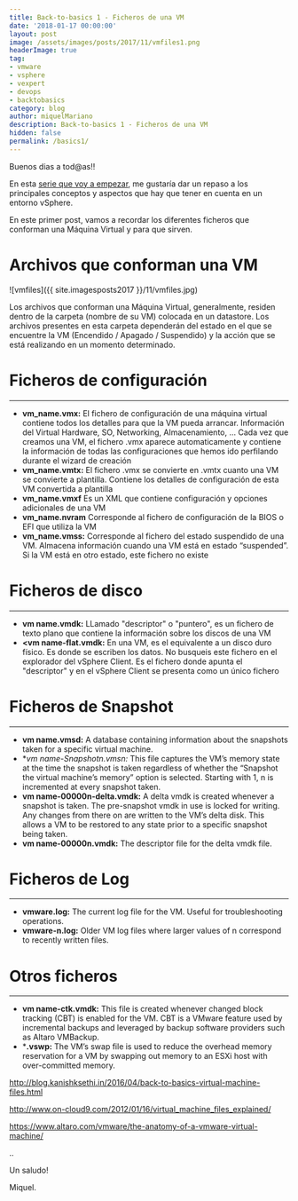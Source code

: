 ```yaml
---
title: Back-to-basics 1 - Ficheros de una VM
date: '2018-01-17 00:00:00'
layout: post
image: /assets/images/posts/2017/11/vmfiles1.png
headerImage: true
tag:
- vmware
- vsphere
- vexpert
- devops
- backtobasics
category: blog
author: miquelMariano
description: Back-to-basics 1 - Ficheros de una VM
hidden: false
permalink: /basics1/
---
```


Buenos dias a tod@as!!

En esta [serie que voy a empezar](https://miquelmariano.github.io/tags/#backtobasics), me gustaría dar un repaso a los principales conceptos y aspectos que hay que tener en cuenta en un entorno vSphere.

En este primer post, vamos a recordar los diferentes ficheros que conforman una Máquina Virtual y para que sirven.

# Archivos que conforman una VM

![vmfiles]({{ site.imagesposts2017 }}/11/vmfiles.jpg)

Los archivos que conforman una Máquina Virtual, generalmente, residen dentro de la carpeta (nombre de su VM) colocada en un datastore. Los archivos presentes en esta carpeta dependerán del estado en el que se encuentre la VM (Encendido / Apagado / Suspendido) y la acción que se está realizando en un momento determinado.

# Ficheros de configuración

---

+ **vm_name.vmx:**	El fichero de configuración de una máquina virtual contiene todos los detalles para que la VM pueda arrancar. Información del Virtual Hardware, SO, Networking, Almacenamiento, ...
Cada vez que creamos una VM, el fichero .vmx aparece automaticamente y contiene la información de todas las configuraciones que hemos ido perfilando durante el wizard de creación
+ **vm_name.vmtx:** El fichero .vmx se convierte en .vmtx cuanto una VM se convierte a plantilla. Contiene los detalles de configuración de esta VM convertida a plantilla
+ **vm_name.vmxf**	Es un XML que contiene configuración y opciones adicionales de una VM
+ **vm_name.nvram**	Corresponde al fichero de configuración de la BIOS o EFI que utiliza la VM
+ **vm_name.vmss:** Corresponde al fichero del estado suspendido de una VM. Almacena información cuando una VM está en estado “suspended”. Si la VM está en otro estado, este fichero no existe


# Ficheros de disco

---

+ **vm name.vmdk:**	LLamado "descriptor" o "puntero", es un fichero de texto plano que contiene la información sobre los discos de una VM
+ **<vm name-flat.vmdk:**	En una VM, es el equivalente a un disco duro físico. Es donde se escriben los datos. No busqueis este fichero en el explorador del vSphere Client. Es el fichero donde apunta el "descriptor" y en el vSphere Client se presenta como un único fichero

# Ficheros de Snapshot

---

+ **vm name.vmsd:**	A database containing information about the snapshots taken for a specific virtual machine.
+ **vm name-Snapshotn.vmsn:*	This file captures the VM’s memory state at the time the snapshot is taken regardless of whether the “Snapshot the virtual machine’s memory” option is selected. Starting with 1, n is incremented at every snapshot taken.
+ **vm name-00000n-delta.vmdk:**	A delta vmdk is created whenever a snapshot is taken. The pre-snapshot vmdk in use is locked for writing. Any changes from there on are written to the VM’s delta disk. This allows a VM to be restored to any state prior to a specific snapshot being taken.
+ **vm name-00000n.vmdk:**	The descriptor file for the delta vmdk file.

# Ficheros de Log

---

+ **vmware.log:**	The current log file for the VM. Useful for troubleshooting operations.
+ **vmware-n.log:**	Older VM log files where larger values of n correspond to recently written files.

# Otros ficheros

---

+ **vm name-ctk.vmdk:**	This file is created whenever changed block tracking (CBT) is enabled for the VM. CBT is a VMware feature used by incremental backups and leveraged by backup software providers such as Altaro VMBackup.
+ ***.vswp:**	The VM’s swap file is used to reduce the overhead memory reservation for a VM by swapping out memory to an  ESXi host with over-committed memory.






http://blog.kanishksethi.in/2016/04/back-to-basics-virtual-machine-files.html

http://www.on-cloud9.com/2012/01/16/virtual_machine_files_explained/

https://www.altaro.com/vmware/the-anatomy-of-a-vmware-virtual-machine/

..


Un saludo!

Miquel.

